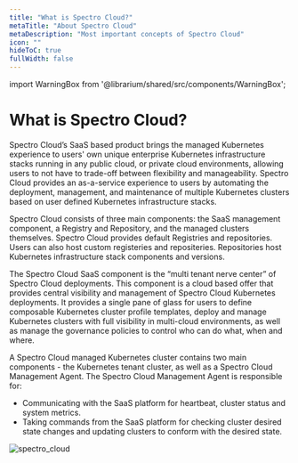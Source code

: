 ```yaml
---
title: "What is Spectro Cloud?"
metaTitle: "About Spectro Cloud"
metaDescription: "Most important concepts of Spectro Cloud"
icon: ""
hideToC: true
fullWidth: false
---
```


import WarningBox from '@librarium/shared/src/components/WarningBox';

# What is Spectro Cloud?

Spectro Cloud’s SaaS based product brings the managed Kubernetes experience to users' own unique enterprise Kubernetes infrastructure stacks running in any public cloud, or private cloud environments, allowing users to not have to trade-off between flexibility and manageability. Spectro Cloud provides an as-a-service experience to users by automating the deployment, management, and maintenance of multiple Kubernetes clusters based on user defined Kubernetes infrastructure stacks.

Spectro Cloud consists of three main components: the SaaS management component, a Registry and Repository, and the managed clusters themselves. Spectro Cloud provides default Registries and repositories. Users can also host custom registeries and repositeries. Repositories host Kubernetes infrastructure stack components and versions.

The Spectro Cloud SaaS component is the “multi tenant  nerve center” of Spectro Cloud deployments. This component is a cloud based offer that provides central visibility and management of Spectro Cloud Kubernetes deployments. It provides a single pane of glass for users to define composable Kubernetes cluster profile templates, deploy and manage Kubernetes clusters with full visibility in multi-cloud environments, as well as manage the governance policies to control who can do what, when and where.

A Spectro Cloud managed Kubernetes cluster contains two main components - the Kubernetes tenant cluster, as well as a Spectro Cloud Management Agent. The Spectro Cloud Management Agent is responsible for:

* Communicating with the SaaS platform for heartbeat, cluster status and system metrics.
* Taking commands from the SaaS platform for checking cluster desired state changes and updating clusters to conform with the desired state.

![spectro_cloud](/spectro_cloud.png)
